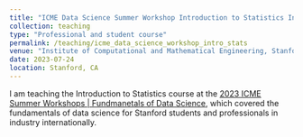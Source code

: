 ```yaml
---
title: "ICME Data Science Summer Workshop Introduction to Statistics Instructor"
collection: teaching
type: "Professional and student course"
permalink: /teaching/icme_data_science_workshop_intro_stats
venue: "Institute of Computational and Mathematical Engineering, Stanford University"
date: 2023-07-24
location: Stanford, CA
---
```


I am teaching the Introduction to Statistics course at the [2023 ICME Summer Workshops | Fundmanetals of Data Science](https://icme.stanford.edu/events/workshop/icme-summer-workshops-2023-fundamentals-data-science), which covered the fundamentals of data science for Stanford students and professionals in industry internationally.
